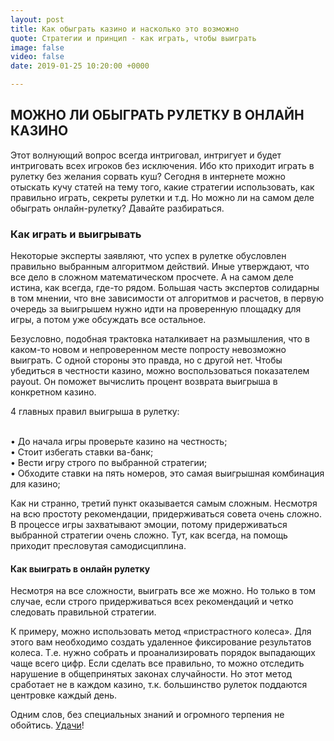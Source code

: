 ```yaml
---
layout: post
title: Как обыграть казино и насколько это возможно
quote: Стратегии и принцип - как играть, чтобы выиграть
image: false
video: false
date: 2019-01-25 10:20:00 +0000

---
```

## МОЖНО ЛИ ОБЫГРАТЬ РУЛЕТКУ В ОНЛАЙН КАЗИНО

Этот волнующий вопрос всегда интриговал, интригует и будет интриговать всех игроков без исключения. Ибо кто приходит играть в рулетку без желания сорвать куш? Сегодня в интернете можно отыскать кучу статей на тему того, какие стратегии использовать, как правильно играть, секреты рулетки и т.д. Но можно ли на самом деле обыграть онлайн-рулетку? Давайте разбираться.

### Как играть и выигрывать

Некоторые эксперты заявляют, что успех в рулетке обусловлен правильно выбранным алгоритмом действий. Иные утверждают, что все дело в сложном математическом просчете. А на самом деле истина, как всегда, где-то рядом. Большая часть экспертов солидарны в том мнении, что вне зависимости от алгоритмов и расчетов, в первую очередь за выигрышем нужно идти на проверенную площадку для игры, а потом уже обсуждать все остальное.

Безусловно, подобная трактовка наталкивает на размышления, что в каком-то новом и непроверенном месте попросту невозможно выиграть. С одной стороны это правда, но с другой нет. Чтобы убедиться в честности казино, можно воспользоваться показателем payout. Он поможет вычислить процент возврата выигрыша в конкретном казино.

4 главных правил выигрыша в рулетку:

<br>• До начала игры проверьте казино на честность;
<br>• Стоит избегать ставки ва-банк;
<br>• Вести игру строго по выбранной стратегии;
<br>• Обходите ставки на пять номеров, это самая выигрышная комбинация для казино;

Как ни странно, третий пункт оказывается самым сложным. Несмотря на всю простоту рекомендации, придерживаться совета очень сложно. В процессе игры захватывают эмоции, потому придерживаться выбранной стратегии очень сложно. Тут, как всегда, на помощь приходит пресловутая самодисциплина.

#### Как выиграть в онлайн рулетку

Несмотря на все сложности, выиграть все же можно. Но только в том случае, если строго придерживаться всех рекомендаций и четко следовать правильной стратегии.

К примеру, можно использовать метод «пристрастного колеса». Для этого вам необходимо создать удаленное фиксирование результатов колеса. Т.е. нужно собрать и проанализировать порядок выпадающих чаще всего цифр. Если сделать все правильно, то можно отследить нарушение в общепринятых законах случайности. Но этот метод сработает не в каждом казино, т.к. большинство рулеток поддаются центровке каждый день.

Одним слов, без специальных знаний и огромного терпения не обойтись. [Удачи](https://cafe-inbet.cc/game/bet_roul "Играть в рулетку")!